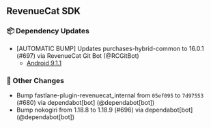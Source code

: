 ## RevenueCat SDK
### 📦 Dependency Updates
* [AUTOMATIC BUMP] Updates purchases-hybrid-common to 16.0.1 (#697) via RevenueCat Git Bot (@RCGitBot)
  * [Android 9.1.1](https://github.com/RevenueCat/purchases-android/releases/tag/9.1.1)

### 🔄 Other Changes
* Bump fastlane-plugin-revenuecat_internal from `05ef095` to `7d97553` (#680) via dependabot[bot] (@dependabot[bot])
* Bump nokogiri from 1.18.8 to 1.18.9 (#696) via dependabot[bot] (@dependabot[bot])
